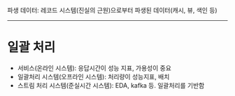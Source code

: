 파생 데이터: 레코드 시스템(진실의 근원)으로부터 파생된 데이터(캐시, 뷰, 색인 등)

---

# 일괄 처리

- 서비스(온라인 시스템): 응답시간이 성능 지표, 가용성이 중요
- 일괄처리 시스템(오프라인 시스템): 처리량이 성능지표, 배치
- 스트림 처리 시스템(준실시간 시스템): EDA, kafka 등. 일괄처리를 기반함
